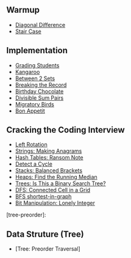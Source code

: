 [Diagonal]: Warmup/diagonalDifference.rb
[stair-case]: Warmup/stair_case.rb
## Warmup
- [Diagonal Difference][Diagonal]
- [Stair Case][stair-case]


[kangaroo]: Implementation/Kangaroo.rb
[bt2sets]: Implementation/Between_Two_Sets.rb
[breaking-record]: Implementation/Breaking_the_Records.rb
[birthday-chocolate]: Implementation/Birthday_Chocolate.rb
[divisible-sum-pairs]: Implementation/Divisible_Sum_Pairs.rb
[migratoryBirds]: Implementation/Migratory_Birds.rb
[Grading-students]: Implementation/Grading_Students.rb
[Bon_appetit]: Implementation/Bon_Appetit.rb
## Implementation
- [Grading Students][Grading-students]
- [Kangaroo][kangaroo]
- [Between 2 Sets][bt2sets]
- [Breaking the Record][breaking-record]
- [Birthday Chocolate][birthday-chocolate]
- [Divisible Sum Pairs][divisible-sum-pairs]
- [Migratory Birds][migratoryBirds]
- [Bon Appetit][Bon_appetit]


[left-rotation]: Cracking-the-Coding-Interview/left_rotation.rb
[check-BST]: Cracking-the-Coding-Interview/check_bst.py
[making-anagrams]: Cracking-the-Coding-Interview/making_anagrams.rb
[detect-a-cycle]: Cracking-the-Coding-Interview/detect_a_cycle.py
[hash-ransom-note]: Cracking-the-Coding-Interview/ransom_note.rb
[balance-brackets]: Cracking-the-Coding-Interview/balance_brackets.rb
[heap-median]: Cracking-the-Coding-Interview/heap-median.java
[dfs-connected-cell]: Cracking-the-Coding-Interview/dfs_connected_cells.rb
[shortest-in-graph]: Cracking-the-Coding-Interview/shortest_in_graph.java
[bit-manipulation]: Cracking-the-Coding-Interview/bit_manipulation.rb
## Cracking the Coding Interview
- [Left Rotation][left-rotation]
- [Strings: Making Anagrams][making-anagrams]
- [Hash Tables: Ransom Note][hash-ransom-note]
- [Detect a Cycle][detect-a-cycle]
- [Stacks: Balanced Brackets][balance-brackets]
- [Heaps: Find the Running Median][heap-median]
- [Trees: Is This a Binary Search Tree?][check-BST]
- [DFS: Connected Cell in a Grid][dfs-connected-cell]
- [BFS shortest-in-graph][shortest-in-graph]
- [Bit Manipulation: Lonely Integer][bit-manipulation]

[tree-preorder]:

## Data Struture (Tree)
- [Tree: Preorder Traversal]
